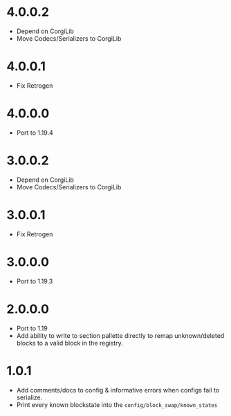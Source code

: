# 4.0.0.2
* Depend on CorgiLib
* Move Codecs/Serializers to CorgiLib

# 4.0.0.1
* Fix Retrogen

# 4.0.0.0
* Port to 1.19.4

# 3.0.0.2
* Depend on CorgiLib
* Move Codecs/Serializers to CorgiLib

# 3.0.0.1
* Fix Retrogen

# 3.0.0.0
* Port to 1.19.3

# 2.0.0.0
* Port to 1.19
* Add ability to write to section pallette directly to remap unknown/deleted blocks to a valid block in the registry.

# 1.0.1
* Add comments/docs to config & informative errors when configs fail to serialize.
* Print every known blockstate into the `config/block_swap/known_states`